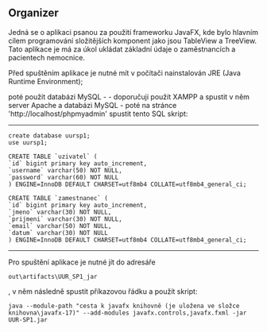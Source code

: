 ## Organizer

 Jedná se o aplikaci psanou za použití frameworku JavaFX, kde bylo hlavním cílem programování složitějších komponent
 jako jsou TableView a TreeView. Tato aplikace je má za úkol ukládat základní údaje o zaměstnancích a pacientech nemocnice.

Před spuštěním aplikace je nutné mít v počítači nainstalován JRE (Java Runtime Environment);

poté použít databázi MySQL - 
	- doporučuji použít XAMPP a spustit v něm server Apache a databázi MySQL
	- poté na stránce 'http://localhost/phpmyadmin' spustit tento SQL skript:

---------------------------------------------------------------------------------	
	create database uursp1;
	use uursp1;

	CREATE TABLE `uzivatel` (
  	`id` bigint primary key auto_increment,
  	`username` varchar(50) NOT NULL,
  	`password` varchar(60) NOT NULL
	) ENGINE=InnoDB DEFAULT CHARSET=utf8mb4 COLLATE=utf8mb4_general_ci;

	CREATE TABLE `zamestnanec` (
  	`id` bigint primary key auto_increment,	
  	`jmeno` varchar(30) NOT NULL,
  	`prijmeni` varchar(30) NOT NULL,
  	`email` varchar(50) NOT NULL,
  	`datum` varchar(30) NOT NULL
	) ENGINE=InnoDB DEFAULT CHARSET=utf8mb4 COLLATE=utf8mb4_general_ci;
---------------------------------------------------------------------------------

Pro spuštění aplikace je nutné jít do adresáře
	
	out\artifacts\UUR_SP1_jar

, v něm následně spustit příkazovou řádku a použít skript:

	java --module-path "cesta k javafx knihovně (je uložena ve složce knihovna\javafx-17)" --add-modules javafx.controls,javafx.fxml -jar UUR-SP1.jar
